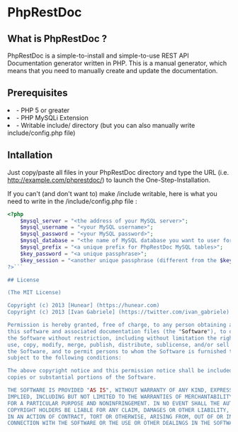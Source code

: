 # PhpRestDoc

## What is PhpRestDoc ?

PhpRestDoc is a simple-to-install and simple-to-use REST API Documentation generator written in PHP. This is a manual generator, which means that you need to manually create and update the documentation.

## Prerequisites

<li>- PHP 5 or greater

<li>- PHP MySQLi Extension

<li>- Writable include/ directory (but you can also manually write include/config.php file)

## Intallation

Just copy/paste all files in your PhpRestDoc directory and type the URL (i.e. http://example.com/phprestdoc/) to launch the One-Step-Installation.

If you can't (and don't want to) make /include writable, here is what you need to write in the /include/config.php file :
```php
<?php
	$mysql_server = "<the address of your MySQL server>";
	$mysql_username = "<your MySQL username>";
	$mysql_password = "<your MySQL password>";
	$mysql_database = "<the name of MySQL database you want to user for PhpRestDoc>";
	$mysql_prefix = "<a unique prefix for PhpRestDoc MySQL tables>";
	$key_password = "<a unique passphrase>";
	$key_session = "<another unique passphrase (different from the $key_password one)>"";
?>```

## License

(The MIT License)

Copyright (c) 2013 [Hunear] (https://hunear.com)  
Copyright (c) 2013 [Ivan Gabriele] (https://twitter.com/ivan_gabriele)  

Permission is hereby granted, free of charge, to any person obtaining a copy of
this software and associated documentation files (the "Software"), to deal in
the Software without restriction, including without limitation the rights to
use, copy, modify, merge, publish, distribute, sublicense, and/or sell copies of
the Software, and to permit persons to whom the Software is furnished to do so,
subject to the following conditions:

The above copyright notice and this permission notice shall be included in all
copies or substantial portions of the Software.

THE SOFTWARE IS PROVIDED "AS IS", WITHOUT WARRANTY OF ANY KIND, EXPRESS OR
IMPLIED, INCLUDING BUT NOT LIMITED TO THE WARRANTIES OF MERCHANTABILITY, FITNESS
FOR A PARTICULAR PURPOSE AND NONINFRINGEMENT. IN NO EVENT SHALL THE AUTHORS OR
COPYRIGHT HOLDERS BE LIABLE FOR ANY CLAIM, DAMAGES OR OTHER LIABILITY, WHETHER
IN AN ACTION OF CONTRACT, TORT OR OTHERWISE, ARISING FROM, OUT OF OR IN
CONNECTION WITH THE SOFTWARE OR THE USE OR OTHER DEALINGS IN THE SOFTWARE.